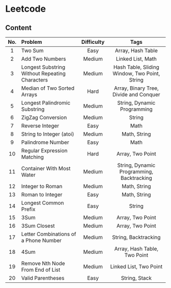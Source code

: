 # Leetcode
## Content
| No. | Problem | Difficulty | Tags |
|:--------:|:----------------------------------------------------------------|:--------:|:--------------------------------------------:|
| 1        | Two Sum                                                         | Easy     |Array, Hash Table                             |
| 2        | Add Two Numbers                                                 | Medium   |Linked List, Math                             |
| 3        | Longest Substring Without Repeating Characters                  | Medium   |Hash Table, Sliding Window, Two Point, String |
| 4        | Median of Two Sorted Arrays                                     | Hard     |Array, Binary Tree, Divide and Conquer        |
| 5        | Longest Palindromic Substring                                   | Medium   |String, Dynamic Programming                   |
| 6        | ZigZag Conversion                                               | Medium   |String                                        |
| 7        | Reverse Integer                                                 | Easy     |Math                                          |
| 8        | String to Integer (atoi)                                        | Medium   |Math, String                                  |
| 9        | Palindrome Number                                               | Easy     |Math                                          |
| 10       | Regular Expression Matching                                     | Hard     |Array, Two Point                              |
| 11       | Container With Most Water                                       | Medium   |String, Dynamic Programming, Backtracking     |
| 12       | Integer to Roman                                                | Medium   |Math, String                                  |
| 13       | Roman to Integer                                                | Easy     |Math, String                                  |
| 14       | Longest Common Prefix                                           | Easy     |String                                        |
| 15       | 3Sum                                                            | Medium   |Array, Two Point                              |
| 16       | 3Sum Closest                                                    | Medium   |Array, Two Point                              |
| 17       | Letter Combinations of a Phone Number                           | Medium   |String, Backtracking                          |
| 18       | 4Sum                                                            | Medium   |Array, Hash Table, Two Point                  |
| 19       | Remove Nth Node From End of List                                | Medium   |Linked List, Two Point                        |
| 20       | Valid Parentheses                                               | Easy     |String, Stack                                 |

